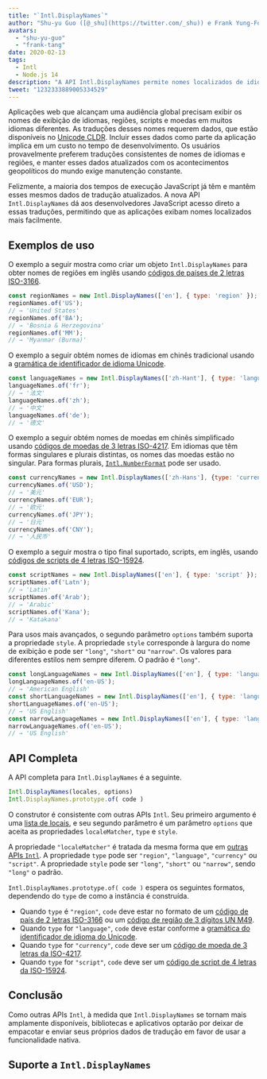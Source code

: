 ```yaml
---
title: "`Intl.DisplayNames`"
author: "Shu-yu Guo ([@_shu](https://twitter.com/_shu)) e Frank Yung-Fong Tang"
avatars:
  - "shu-yu-guo"
  - "frank-tang"
date: 2020-02-13
tags:
  - Intl
  - Node.js 14
description: "A API Intl.DisplayNames permite nomes localizados de idiomas, regiões, scripts e moedas."
tweet: "1232333889005334529"
---
```

Aplicações web que alcançam uma audiência global precisam exibir os nomes de exibição de idiomas, regiões, scripts e moedas em muitos idiomas diferentes. As traduções desses nomes requerem dados, que estão disponíveis no [Unicode CLDR](http://cldr.unicode.org/translation/). Incluir esses dados como parte da aplicação implica em um custo no tempo de desenvolvimento. Os usuários provavelmente preferem traduções consistentes de nomes de idiomas e regiões, e manter esses dados atualizados com os acontecimentos geopolíticos do mundo exige manutenção constante.

<!--truncate-->
Felizmente, a maioria dos tempos de execução JavaScript já têm e mantêm esses mesmos dados de tradução atualizados. A nova API `Intl.DisplayNames` dá aos desenvolvedores JavaScript acesso direto a essas traduções, permitindo que as aplicações exibam nomes localizados mais facilmente.

## Exemplos de uso

O exemplo a seguir mostra como criar um objeto `Intl.DisplayNames` para obter nomes de regiões em inglês usando [códigos de países de 2 letras ISO-3166](https://www.iso.org/iso-3166-country-codes.html).

```js
const regionNames = new Intl.DisplayNames(['en'], { type: 'region' });
regionNames.of('US');
// → 'United States'
regionNames.of('BA');
// → 'Bosnia & Herzegovina'
regionNames.of('MM');
// → 'Myanmar (Burma)'
```

O exemplo a seguir obtém nomes de idiomas em chinês tradicional usando a [gramática de identificador de idioma Unicode](http://unicode.org/reports/tr35/#Unicode_language_identifier).

```js
const languageNames = new Intl.DisplayNames(['zh-Hant'], { type: 'language' });
languageNames.of('fr');
// → '法文'
languageNames.of('zh');
// → '中文'
languageNames.of('de');
// → '德文'
```

O exemplo a seguir obtém nomes de moedas em chinês simplificado usando [códigos de moedas de 3 letras ISO-4217](https://www.iso.org/iso-4217-currency-codes.html). Em idiomas que têm formas singulares e plurais distintas, os nomes das moedas estão no singular. Para formas plurais, [`Intl.NumberFormat`](https://v8.dev/features/intl-numberformat) pode ser usado.

```js
const currencyNames = new Intl.DisplayNames(['zh-Hans'], {type: 'currency'});
currencyNames.of('USD');
// → '美元'
currencyNames.of('EUR');
// → '欧元'
currencyNames.of('JPY');
// → '日元'
currencyNames.of('CNY');
// → '人民币'
```

O exemplo a seguir mostra o tipo final suportado, scripts, em inglês, usando [códigos de scripts de 4 letras ISO-15924](http://unicode.org/iso15924/iso15924-codes.html).

```js
const scriptNames = new Intl.DisplayNames(['en'], { type: 'script' });
scriptNames.of('Latn');
// → 'Latin'
scriptNames.of('Arab');
// → 'Arabic'
scriptNames.of('Kana');
// → 'Katakana'
```

Para usos mais avançados, o segundo parâmetro `options` também suporta a propriedade `style`. A propriedade `style` corresponde à largura do nome de exibição e pode ser `"long"`, `"short"` ou `"narrow"`. Os valores para diferentes estilos nem sempre diferem. O padrão é `"long"`.

```js
const longLanguageNames = new Intl.DisplayNames(['en'], { type: 'language' });
longLanguageNames.of('en-US');
// → 'American English'
const shortLanguageNames = new Intl.DisplayNames(['en'], { type: 'language', style: 'short' });
shortLanguageNames.of('en-US');
// → 'US English'
const narrowLanguageNames = new Intl.DisplayNames(['en'], { type: 'language', style: 'narrow' });
narrowLanguageNames.of('en-US');
// → 'US English'
```

## API Completa

A API completa para `Intl.DisplayNames` é a seguinte.

```js
Intl.DisplayNames(locales, options)
Intl.DisplayNames.prototype.of( code )
```

O construtor é consistente com outras APIs `Intl`. Seu primeiro argumento é uma [lista de locais](https://developer.mozilla.org/en-US/docs/Web/JavaScript/Reference/Global_Objects/Intl#Locale_identification_and_negotiation), e seu segundo parâmetro é um parâmetro `options` que aceita as propriedades `localeMatcher`, `type` e `style`.

A propriedade `"localeMatcher"` é tratada da mesma forma que em [outras APIs `Intl`](https://developer.mozilla.org/en-US/docs/Web/JavaScript/Reference/Global_Objects/Intl#Locale_identification_and_negotiation). A propriedade `type` pode ser `"region"`, `"language"`, `"currency"` ou `"script"`. A propriedade `style` pode ser `"long"`, `"short"` ou `"narrow"`, sendo `"long"` o padrão.

`Intl.DisplayNames.prototype.of( code )` espera os seguintes formatos, dependendo do `type` de como a instância é construída.

- Quando `type` é `"region"`, `code` deve estar no formato de um [código de país de 2 letras ISO-3166](https://www.iso.org/iso-3166-country-codes.html) ou um [código de região de 3 dígitos UN M49](https://unstats.un.org/unsd/methodology/m49/).
- Quando `type` for `"language"`, `code` deve estar conforme a [gramática do identificador de idioma do Unicode](https://unicode.org/reports/tr35/#Unicode_language_identifier).
- Quando `type` for `"currency"`, `code` deve ser um [código de moeda de 3 letras da ISO-4217](https://www.iso.org/iso-4217-currency-codes.html).
- Quando `type` for `"script"`, `code` deve ser um [código de script de 4 letras da ISO-15924](https://unicode.org/iso15924/iso15924-codes.html).

## Conclusão

Como outras APIs `Intl`, à medida que `Intl.DisplayNames` se tornam mais amplamente disponíveis, bibliotecas e aplicativos optarão por deixar de empacotar e enviar seus próprios dados de tradução em favor de usar a funcionalidade nativa.

## Suporte a `Intl.DisplayNames`

<feature-support chrome="81 /blog/v8-release-81#intl.displaynames"
                 firefox="86 https://developer.mozilla.org/en-US/docs/Mozilla/Firefox/Releases/86#javascript"
                 safari="14 https://bugs.webkit.org/show_bug.cgi?id=209779"
                 nodejs="14 https://medium.com/@nodejs/node-js-version-14-available-now-8170d384567e"
                 babel="no"></feature-support>

